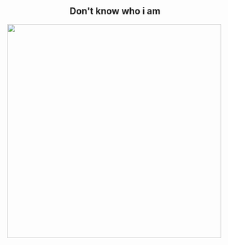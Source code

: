 <h2 align="center">Don't know who i am</h2>
<img src="https://github.com/Nagai-Nano/Nagai-Nano/blob/master/entp.gif" align="center" width="500" />